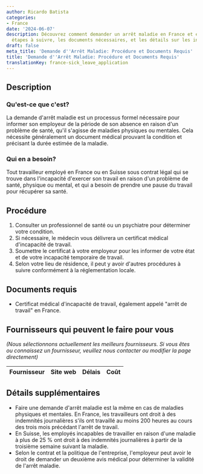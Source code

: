 ```yaml
---
author: Ricardo Batista
categories:
- France
date: '2024-06-07'
description: Découvrez comment demander un arrêt maladie en France et en Suisse, les
  étapes à suivre, les documents nécessaires, et les détails sur les indemnisations.
draft: false
meta_title: 'Demande d''Arrêt Maladie: Procédure et Documents Requis'
title: 'Demande d''Arrêt Maladie: Procédure et Documents Requis'
translationKey: france-sick_leave_application
---
```


## Description
### Qu'est-ce que c'est?
La demande d'arrêt maladie est un processus formel nécessaire pour informer son employeur de la période de son absence en raison d'un problème de santé, qu'il s'agisse de maladies physiques ou mentales. Cela nécessite généralement un document médical prouvant la condition et précisant la durée estimée de la maladie.

### Qui en a besoin?
Tout travailleur employé en France ou en Suisse sous contrat légal qui se trouve dans l'incapacité d'exercer son travail en raison d'un problème de santé, physique ou mental, et qui a besoin de prendre une pause du travail pour récupérer sa santé.

## Procédure
1. Consulter un professionnel de santé ou un psychiatre pour déterminer votre condition.
2. Si nécessaire, le médecin vous délivrera un certificat médical d'incapacité de travail.
3. Soumettre le certificat à votre employeur pour les informer de votre état et de votre incapacité temporaire de travail.
4. Selon votre lieu de résidence, il peut y avoir d'autres procédures à suivre conformément à la réglementation locale.

## Documents requis
- Certificat médical d'incapacité de travail, également appelé "arrêt de travail" en France.

## Fournisseurs qui peuvent le faire pour vous

_(Nous sélectionnons actuellement les meilleurs fournisseurs. Si vous êtes ou connaissez un fournisseur, veuillez nous contacter ou modifier la page directement)_

| Fournisseur     |     Site web    |     Délais       |       Coût       |
| --------------- | --------------- |  :-------------: | :-------------: |

## Détails supplémentaires
- Faire une demande d'arrêt maladie est la même en cas de maladies physiques et mentales. En France, les travailleurs ont droit à des indemnités journalières s'ils ont travaillé au moins 200 heures au cours des trois mois précédant l'arrêt de travail.
- En Suisse, les employés incapables de travailler en raison d'une maladie à plus de 25 % ont droit à des indemnités journalières à partir de la troisième semaine suivant la maladie.
- Selon le contrat et la politique de l'entreprise, l'employeur peut avoir le droit de demander un deuxième avis médical pour déterminer la validité de l'arrêt maladie.